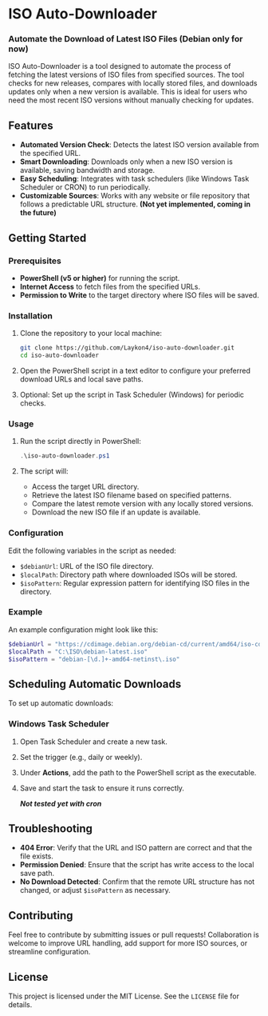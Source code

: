 # ISO Auto-Downloader

### Automate the Download of Latest ISO Files (Debian only for now)

ISO Auto-Downloader is a tool designed to automate the process of fetching the latest versions of ISO files from specified sources. The tool checks for new releases, compares with locally stored files, and downloads updates only when a new version is available. This is ideal for users who need the most recent ISO versions without manually checking for updates.

## Features

- **Automated Version Check**: Detects the latest ISO version available from the specified URL.
- **Smart Downloading**: Downloads only when a new ISO version is available, saving bandwidth and storage.
- **Easy Scheduling**: Integrates with task schedulers (like Windows Task Scheduler or CRON) to run periodically.
- **Customizable Sources**: Works with any website or file repository that follows a predictable URL structure. **(Not yet implemented, coming in the future)**
  
## Getting Started

### Prerequisites

- **PowerShell (v5 or higher)** for running the script.
- **Internet Access** to fetch files from the specified URLs.
- **Permission to Write** to the target directory where ISO files will be saved.

### Installation

1. Clone the repository to your local machine:

    ```bash
    git clone https://github.com/Laykon4/iso-auto-downloader.git
    cd iso-auto-downloader
    ```

2. Open the PowerShell script in a text editor to configure your preferred download URLs and local save paths.

3. Optional: Set up the script in Task Scheduler (Windows) for periodic checks.

### Usage

1. Run the script directly in PowerShell:

    ```powershell
    .\iso-auto-downloader.ps1
    ```

2. The script will:
   - Access the target URL directory.
   - Retrieve the latest ISO filename based on specified patterns.
   - Compare the latest remote version with any locally stored versions.
   - Download the new ISO file if an update is available.

### Configuration

Edit the following variables in the script as needed:
- `$debianUrl`: URL of the ISO file directory.
- `$localPath`: Directory path where downloaded ISOs will be stored.
- `$isoPattern`: Regular expression pattern for identifying ISO files in the directory.

### Example

An example configuration might look like this:

```powershell
$debianUrl = "https://cdimage.debian.org/debian-cd/current/amd64/iso-cd/"
$localPath = "C:\ISO\debian-latest.iso"
$isoPattern = "debian-[\d.]+-amd64-netinst\.iso"
```

## Scheduling Automatic Downloads

To set up automatic downloads:

### Windows Task Scheduler

1. Open Task Scheduler and create a new task.
2. Set the trigger (e.g., daily or weekly).
3. Under **Actions**, add the path to the PowerShell script as the executable.
4. Save and start the task to ensure it runs correctly.

    ___Not tested yet with cron___

## Troubleshooting

- **404 Error**: Verify that the URL and ISO pattern are correct and that the file exists.
- **Permission Denied**: Ensure that the script has write access to the local save path.
- **No Download Detected**: Confirm that the remote URL structure has not changed, or adjust `$isoPattern` as necessary.

## Contributing

Feel free to contribute by submitting issues or pull requests! Collaboration is welcome to improve URL handling, add support for more ISO sources, or streamline configuration.

## License

This project is licensed under the MIT License. See the `LICENSE` file for details.